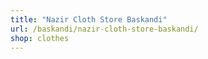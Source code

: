 ```yaml
---
title: "Nazir Cloth Store Baskandi"
url: /baskandi/nazir-cloth-store-baskandi/
shop: clothes
---
```

